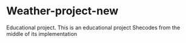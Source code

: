 # Weather-project-new
Educational project. This is an educational project Shecodes from the middle of its implementation
